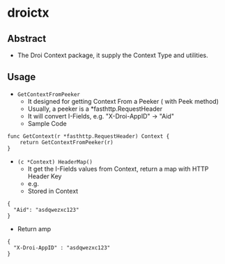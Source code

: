 # droictx

## Abstract 
* The Droi Context package, it supply the Context Type and utilities.

## Usage
* `GetContextFromPeeker`
  * It designed for getting Context From a Peeker ( with Peek method) 
  * Usually, a peeker is a *fasthttp.RequestHeader
  * It will convert I-Fields, e.g. "X-Droi-AppID" -> "Aid" 
  * Sample Code 

```
func GetContext(r *fasthttp.RequestHeader) Context {
	return GetContextFromPeeker(r)
}
```

* `(c *Context) HeaderMap()`
  * It get the I-Fields values from Context, return a map with HTTP Header Key
  * e.g.
  * Stored in Context
  
 ```
 {
   "Aid": "asdqwezxc123"
 }
 
 ```
 
  * Return amp
  

 ```
 {
   "X-Droi-AppID" : "asdqwezxc123"
 }
 
 ```
  


